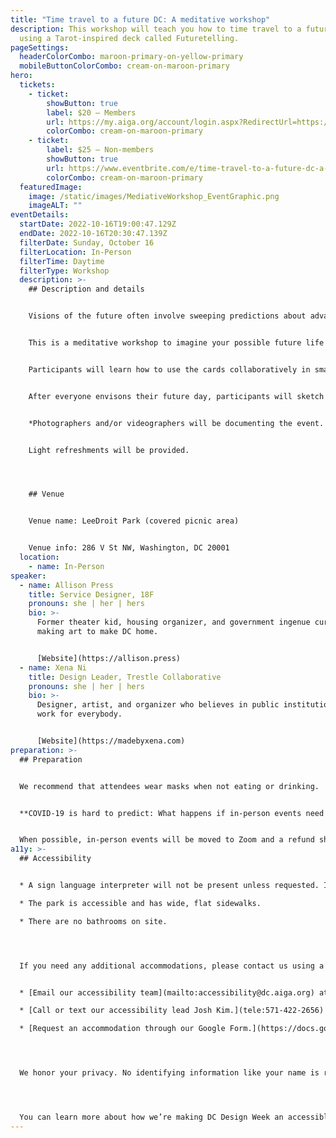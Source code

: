 ```yaml
---
title: "Time travel to a future DC: A meditative workshop"
description: This workshop will teach you how to time travel to a future DC
  using a Tarot-inspired deck called Futuretelling.
pageSettings:
  headerColorCombo: maroon-primary-on-yellow-primary
  mobileButtonColorCombo: cream-on-maroon-primary
hero:
  tickets:
    - ticket:
        showButton: true
        label: $20 — Members
        url: https://my.aiga.org/account/login.aspx?RedirectUrl=https://ikit.aiga.org/ikit_national_util/ikit-national-util-sso-redirect/?state=https%3A%2F%2Fdc.aiga.org%2Fevent%2Ftime-travel-to-a-future-dc-a-meditative-workshop%2F%3Fredirect_source%3Deventbrite_register
        colorCombo: cream-on-maroon-primary
    - ticket:
        label: $25 — Non-members
        showButton: true
        url: https://www.eventbrite.com/e/time-travel-to-a-future-dc-a-meditative-workshop-tickets-425438868107
        colorCombo: cream-on-maroon-primary
  featuredImage:
    image: /static/images/MediativeWorkshop_EventGraphic.png
    imageALT: ""
eventDetails:
  startDate: 2022-10-16T19:00:47.129Z
  endDate: 2022-10-16T20:30:47.139Z
  filterDate: Sunday, October 16
  filterLocation: In-Person
  filterTime: Daytime
  filterType: Workshop
  description: >-
    ## Description and details


    Visions of the future often involve sweeping predictions about advances in technology or space travel. But what’s the future of our neighborhood street? Or our relationships in the community?


    This is a meditative workshop to imagine your possible future life in DC. Guided by artists and facilitators Xena Ni and Allison Press, participants will use a deck of Tarot-inspired cards designed by Xena that will transport you to the future. 


    Participants will learn how to use the cards collaboratively in small groups. One participant will deal the cards, the other will respond to the prompts on them. The cards might ask, “What do you hear?” “What does the ground feel like under your feet?” or “Who are you with?”. 


    After everyone envisons their future day, participants will sketch scenes from their session to commemorate their trip to the future.


    *Photographers and/or videographers will be documenting the event. If you wish to opt-out of being photographed, please notify the event organizers upon check-in.*


    Light refreshments will be provided.




    ## Venue


    Venue name: LeeDroit Park (covered picnic area)


    Venue info: 286 V St NW, Washington, DC 20001
  location:
    - name: In-Person
speaker:
  - name: Allison Press
    title: Service Designer, 18F
    pronouns: she | her | hers
    bio: >-
      Former theater kid, housing organizer, and government ingenue currently
      making art to make DC home.﻿


      [W﻿ebsite](https://allison.press)
  - name: Xena Ni
    title: Design Leader, Trestle Collaborative
    pronouns: she | her | hers
    bio: >-
      Designer, artist, and organizer who believes in public institutions that
      work for everybody.﻿


      [W﻿ebsite](https://madebyxena.com)
preparation: >-
  ## Preparation


  We recommend that attendees wear masks when not eating or drinking.


  **COVID-19 is hard to predict: What happens if in-person events need to be canceled?**


  When possible, in-person events will be moved to Zoom and a refund should not be expected. If an event is canceled in its entirety, a refund will be issued. In either scenario you will be notified immediately.
a11y: >-
  ## Accessibility


  * A sign language interpreter will not be present unless requested. If requested, we will do our best to employ a sign language interpreter for the event.

  * The park is accessible and has wide, flat sidewalks.

  * There are no bathrooms on site.




  If you need any additional accommodations, please contact us using a method that works best for you:


  * [Email our accessibility team](mailto:accessibility@dc.aiga.org) at accessibility@dc.aiga.org.

  * [Call or text our accessibility lead Josh Kim.](tele:571-422-2656)

  * [Request an accommodation through our Google Form.](https://docs.google.com/forms/d/e/1FAIpQLSe2l-FrPiSaZxPjIAOUadYn3axaz6SyloV42CWg-HF65TTy1w/viewform)




  We honor your privacy. No identifying information like your name is required to request an accommodation, and all details will be deleted once completed.




  You can learn more about how we’re making DC Design Week an accessible experience by visiting our [accessibility statement](/accessibility/).
---
```

